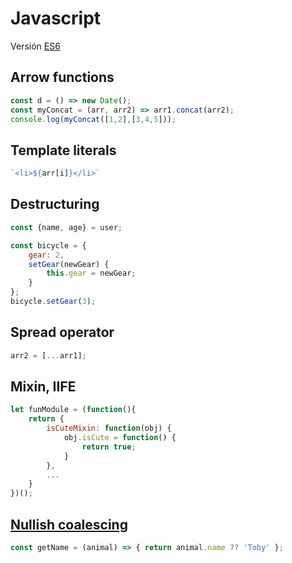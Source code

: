 # Javascript
Versión [ES6](https://262.ecma-international.org/6.0/)

## Arrow functions
```javascript
const d = () => new Date();
const myConcat = (arr, arr2) => arr1.concat(arr2);
console.log(myConcat([1,2],[3,4,5]));
```

## Template literals
```javascript
`<li>${arr[i]}</li>`
```

## Destructuring
```javascript
const {name, age} = user;
```
```javascript
const bicycle = {
	gear: 2,
	setGear(newGear) {
		this.gear = newGear;
	}
};
bicycle.setGear(3);
```

## Spread operator
```javascript
arr2 = [...arr1];
```

## Mixin, IIFE
```javascript
let funModule = (function(){
	return {
		isCuteMixin: function(obj) {
			obj.isCute = function() {
				return true;
			}
		},
		...
	}
})();
```

## [Nullish coalescing](https://developer.mozilla.org/en-US/docs/Web/JavaScript/Reference/Operators/Nullish_coalescing_operator)
```javascript
const getName = (animal) => { return animal.name ?? 'Toby' };
```
```
